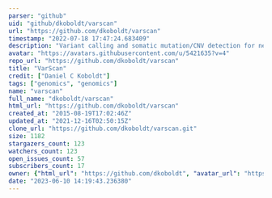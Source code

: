 ```yaml
---
parser: "github"
uid: "github/dkoboldt/varscan"
url: "https://github.com/dkoboldt/varscan"
timestamp: "2022-07-18 17:47:24.683409"
description: "Variant calling and somatic mutation/CNV detection for next-generation sequencing data"
avatar: "https://avatars.githubusercontent.com/u/5421635?v=4"
repo_url: "https://github.com/dkoboldt/varscan"
title: "VarScan"
credit: ["Daniel C Koboldt"]
tags: ["genomics", "genomics"]
name: "varscan"
full_name: "dkoboldt/varscan"
html_url: "https://github.com/dkoboldt/varscan"
created_at: "2015-08-19T17:02:46Z"
updated_at: "2021-12-16T02:50:15Z"
clone_url: "https://github.com/dkoboldt/varscan.git"
size: 1182
stargazers_count: 123
watchers_count: 123
open_issues_count: 57
subscribers_count: 17
owner: {"html_url": "https://github.com/dkoboldt", "avatar_url": "https://avatars.githubusercontent.com/u/5421635?v=4", "login": "dkoboldt", "type": "User"}
date: "2023-06-10 14:19:43.236380"
---
```

